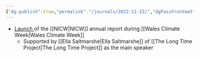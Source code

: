 ```yaml
---
{"dg-publish":true,"permalink":"/journals/2022-11-22/","dgPassFrontmatter":true}
---
```


- [Launch ](https://nationalinfrastructurecommission.wales/wp-content/uploads/2022/11/NICWAnnualReportVideo.webm)of the [[NICW\|NICW]] annual report during [[Wales Climate Week\|Wales Climate Week]]
	- Supported by [[Ella Saltmarshe\|Ella Saltmarshe]] of [[The Long Time Project\|The Long Time Project]] as the main speaker